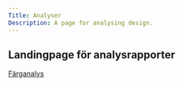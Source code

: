 ```yaml
---
Title: Analyser
Description: A page for analysing design.
---
```


## Landingpage för analysrapporter

[Färganalys](/analysis/color)
